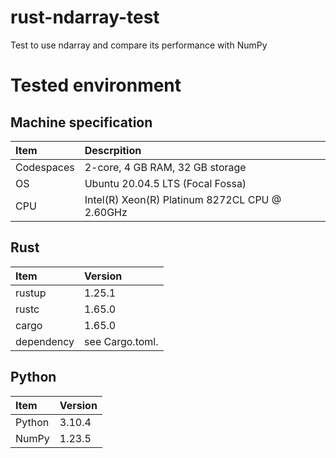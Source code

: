# rust-ndarray-test
Test to use ndarray and compare its performance with NumPy

# Tested environment
## Machine specification
| Item       | Descrpition                                    |
| :--------- | :--------------------------------------------- |
| Codespaces | 2-core, 4 GB RAM, 32 GB storage                |
| OS         | Ubuntu 20.04.5 LTS (Focal Fossa)               |
| CPU        | Intel(R) Xeon(R) Platinum 8272CL CPU @ 2.60GHz |

## Rust
| Item       | Version         |
| :--------- | :-------------- |
| rustup     | 1.25.1          |
| rustc      | 1.65.0          |
| cargo      | 1.65.0          |
| dependency | see Cargo.toml. |

## Python
| Item   | Version |
| :----- | :------ |
| Python | 3.10.4  |
| NumPy  | 1.23.5  |